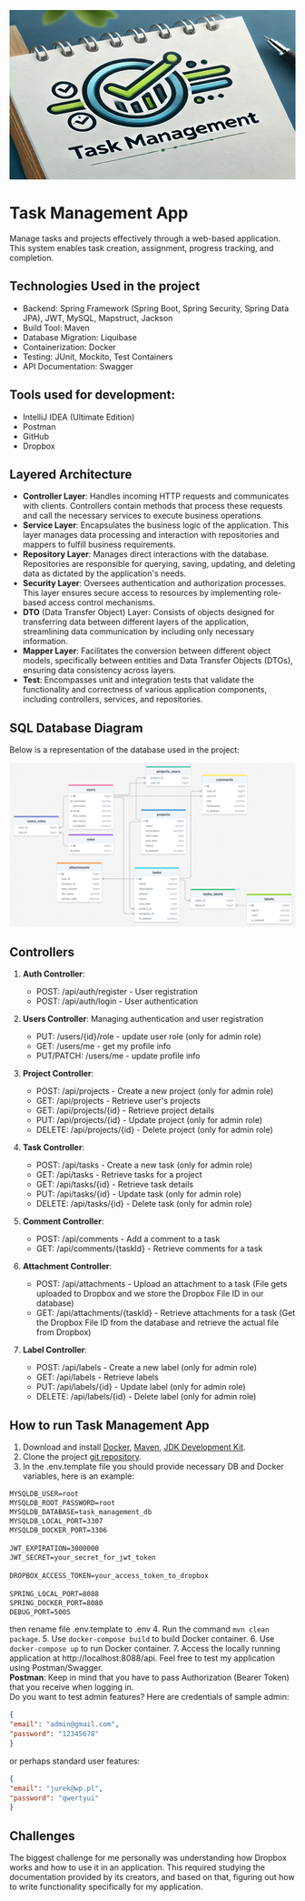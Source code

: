 ![logo_new.png](logo_new.png)
# Task Management App

Manage tasks and projects effectively through a web-based application. This system enables task creation, assignment, progress tracking, and completion.

## Technologies Used in the project
- Backend: Spring Framework (Spring Boot, Spring Security, Spring Data JPA), JWT, MySQL, Mapstruct, Jackson
- Build Tool: Maven
- Database Migration: Liquibase
- Containerization: Docker
- Testing: JUnit, Mockito, Test Containers
- API Documentation: Swagger

## Tools used for development:
- IntelliJ IDEA (Ultimate Edition)
- Postman
- GitHub
- Dropbox

## Layered Architecture
- **Controller Layer**: Handles incoming HTTP requests and communicates with clients. Controllers contain methods that process these requests and call the necessary services to execute business operations.
- **Service Layer**: Encapsulates the business logic of the application. This layer manages data processing and interaction with repositories and mappers to fulfill business requirements.
- **Repository Layer**: Manages direct interactions with the database. Repositories are responsible for querying, saving, updating, and deleting data as dictated by the application's needs.
- **Security Layer**: Oversees authentication and authorization processes. This layer ensures secure access to resources by implementing role-based access control mechanisms.
- **DTO** (Data Transfer Object) Layer: Consists of objects designed for transferring data between different layers of the application, streamlining data communication by including only necessary information.
- **Mapper Layer**: Facilitates the conversion between different object models, specifically between entities and Data Transfer Objects (DTOs), ensuring data consistency across layers.
- **Test**: Encompasses unit and integration tests that validate the functionality and correctness of various application components, including controllers, services, and repositories.

## SQL Database Diagram
Below is a representation of the database used in the project:

![task-management-db-diagram.png](task-management-db-diagram.png)

## Controllers

1. **Auth Controller**:
    - POST: /api/auth/register - User registration
    - POST: /api/auth/login - User authentication

2. **Users Controller**: Managing authentication and user registration
    - PUT: /users/{id}/role - update user role (only for admin role)
    - GET: /users/me - get my profile info
    - PUT/PATCH: /users/me - update profile info

3. **Project Controller**:
    - POST: /api/projects - Create a new project  (only for admin role)
    - GET: /api/projects - Retrieve user's projects
    - GET: /api/projects/{id} - Retrieve project details
    - PUT: /api/projects/{id} - Update project (only for admin role)
    - DELETE: /api/projects/{id} - Delete project (only for admin role)

4. **Task Controller**:
    - POST: /api/tasks - Create a new task (only for admin role)
    - GET: /api/tasks - Retrieve tasks for a project
    - GET: /api/tasks/{id} - Retrieve task details
    - PUT: /api/tasks/{id} - Update task (only for admin role)
    - DELETE: /api/tasks/{id} - Delete task (only for admin role)

5. **Comment Controller**:
    - POST: /api/comments - Add a comment to a task
    - GET: /api/comments/{taskId} - Retrieve comments for a task

6. **Attachment Controller**:
    - POST: /api/attachments - Upload an attachment to a task (File gets uploaded to Dropbox and we store the Dropbox File ID in our database)
    - GET: /api/attachments/{taskId} - Retrieve attachments for a task (Get the Dropbox File ID from the database and retrieve the actual file from Dropbox)

7. **Label Controller**:
    - POST: /api/labels - Create a new label (only for admin role)
    - GET: /api/labels - Retrieve labels
    - PUT: /api/labels/{id} - Update label (only for admin role)
    - DELETE: /api/labels/{id} - Delete label (only for admin role)

## How to run Task Management App
1. Download and install [Docker](https://www.docker.com/products/docker-desktop/), [Maven](https://maven.apache.org/download.cgi), [JDK Development Kit](https://www.oracle.com/pl/java/technologies/downloads/).
2. Clone the project [git repository](https://github.com/QbaSekowski/task-management-app.git).
3. In the .env.template file you should provide necessary DB and Docker variables, here is an example:
```mysql
MYSQLDB_USER=root
MYSQLDB_ROOT_PASSWORD=root
MYSQLDB_DATABASE=task_management_db
MYSQLDB_LOCAL_PORT=3307
MYSQLDB_DOCKER_PORT=3306

JWT_EXPIRATION=3000000
JWT_SECRET=your_secret_for_jwt_token

DROPBOX_ACCESS_TOKEN=your_access_token_to_dropbox

SPRING_LOCAL_PORT=8088
SPRING_DOCKER_PORT=8080
DEBUG_PORT=5005
```
then rename file .env.template to .env
4. Run the command `mvn clean package`.
5. Use `docker-compose build` to build Docker container.
6. Use `docker-compose up` to run Docker container.
7. Access the locally running application at http://localhost:8088/api.
   Feel free to test my application using Postman/Swagger.  
   **Postman**: Keep in mind that you have to pass Authorization (Bearer Token) that you receive when logging in.  
   Do you want to test admin features? Here are credentials of sample admin:
   ```json
   {
   "email": "admin@gmail.com",
   "password": "12345678"
   }
   ```
   or perhaps standard user features:
   ```json
   {
   "email": "jurek@wp.pl",
   "password": "qwertyui"
   }
   ```
## Challenges
The biggest challenge for me personally was understanding how Dropbox works and how to use it in an application. This required studying the documentation provided by its creators, and based on that, figuring out how to write functionality specifically for my application.